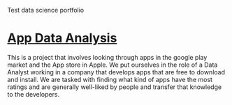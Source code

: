 Test data science portfolio

# [App Data Analysis](https://github.com/Tj-dev-py/Data_Science_Repository/blob/main/App%20Data%20Analysis%20.ipynb)
This is a project that involves looking through apps in the google play market and the App store in Apple. We put ourselves in the role of a Data Analyst working in a company that develops apps that are free to download and install. We are tasked with finding what kind of apps have the most ratings and are generally well-liked by people and transfer that knowledge to the developers.
